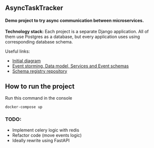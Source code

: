 ## AsyncTaskTracker

#### Demo project to try async communication between microservices.

**Technology stack:**
Each project is a separate Django application. All of them use Postgres as a database, but every application uses using corresponding database schema.

Useful links:
* [Initial diagram](https://miro.com/app/board/uXjVMw_TyiA=/?share_link_id=795541479315)
* [Event storming, Data model, Services and Event schemas](https://miro.com/app/board/uXjVMwrO9Fc=/?share_link_id=611585265044)
* [Schema registry repository](https://github.com/DmitryGubich/AsyncTaskTrackerSchemas)

## How to run the project
Run this command in the console 
```
docker-compose up
```

### TODO:
* Implement celery logic with redis
* Refactor code (move events logic)
* Ideally rewrite using FastAPI